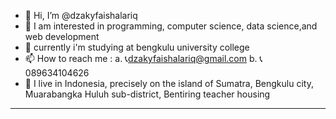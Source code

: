 - 👋 Hi, I’m @dzakyfaishalariq
- 👀 I am interested in programming, computer science, data science,and web development
- 🌱 currently i'm studying at bengkulu university college
- 📫 How to reach me :
      a. 📞dzakyfaishalariq@gmail.com
      b. 📞089634104626
- 📖 I live in Indonesia, precisely on the island of Sumatra, Bengkulu city, Muarabangka Huluh sub-district, Bentiring teacher housing
<hr>
<!--- menampilkan pencapaian->
[![Anurag's GitHub stats](https://github-readme-stats.vercel.app/api?username=dzakyfaishalariq)](https://github.com/anuraghazra/github-readme-stats)
